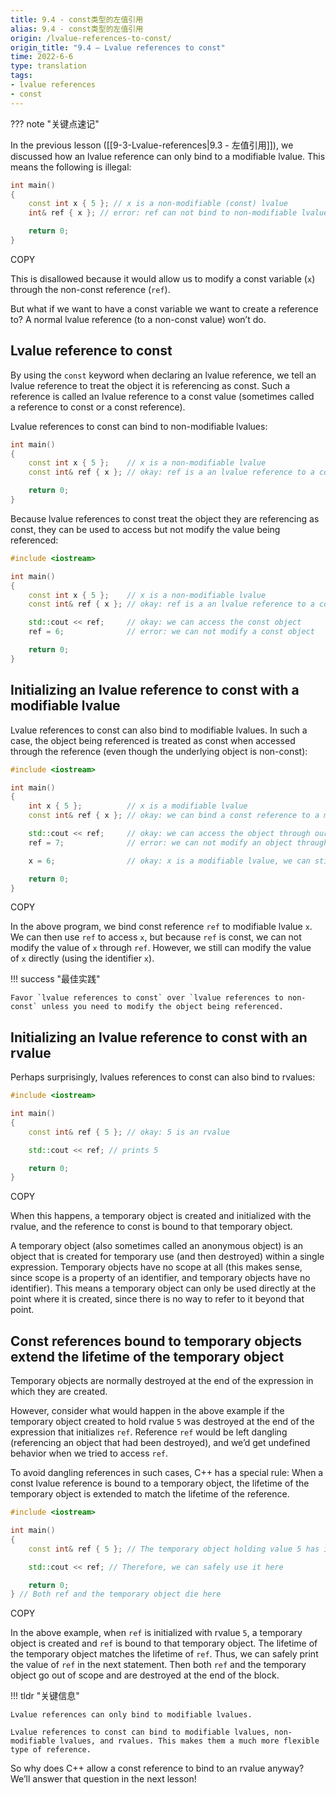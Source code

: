 ```yaml
---
title: 9.4 - const类型的左值引用 
alias: 9.4 - const类型的左值引用 
origin: /lvalue-references-to-const/
origin_title: "9.4 — Lvalue references to const"
time: 2022-6-6
type: translation
tags:
- lvalue references
- const
---
```


??? note "关键点速记"
	

In the previous lesson ([[9-3-Lvalue-references|9.3 - 左值引用]]), we discussed how an lvalue reference can only bind to a modifiable lvalue. This means the following is illegal:

```cpp
int main()
{
    const int x { 5 }; // x is a non-modifiable (const) lvalue
    int& ref { x }; // error: ref can not bind to non-modifiable lvalue

    return 0;
}
```

COPY

This is disallowed because it would allow us to modify a const variable (`x`) through the non-const reference (`ref`).

But what if we want to have a const variable we want to create a reference to? A normal lvalue reference (to a non-const value) won’t do.

## Lvalue reference to const

By using the `const` keyword when declaring an lvalue reference, we tell an lvalue reference to treat the object it is referencing as const. Such a reference is called an lvalue reference to a const value (sometimes called a reference to const or a const reference).

Lvalue references to const can bind to non-modifiable lvalues:

```cpp
int main()
{
    const int x { 5 };    // x is a non-modifiable lvalue
    const int& ref { x }; // okay: ref is a an lvalue reference to a const value

    return 0;
}
```


Because lvalue references to const treat the object they are referencing as const, they can be used to access but not modify the value being referenced:

```cpp
#include <iostream>

int main()
{
    const int x { 5 };    // x is a non-modifiable lvalue
    const int& ref { x }; // okay: ref is a an lvalue reference to a const value

    std::cout << ref;     // okay: we can access the const object
    ref = 6;              // error: we can not modify a const object

    return 0;
}
```



## Initializing an lvalue reference to const with a modifiable lvalue

Lvalue references to const can also bind to modifiable lvalues. In such a case, the object being referenced is treated as const when accessed through the reference (even though the underlying object is non-const):

```cpp
#include <iostream>

int main()
{
    int x { 5 };          // x is a modifiable lvalue
    const int& ref { x }; // okay: we can bind a const reference to a modifiable lvalue

    std::cout << ref;     // okay: we can access the object through our const reference
    ref = 7;              // error: we can not modify an object through a const reference

    x = 6;                // okay: x is a modifiable lvalue, we can still modify it through the original identifier

    return 0;
}
```

COPY

In the above program, we bind const reference `ref` to modifiable lvalue `x`. We can then use `ref` to access `x`, but because `ref` is const, we can not modify the value of `x` through `ref`. However, we still can modify the value of `x` directly (using the identifier `x`).

!!! success "最佳实践"

	Favor `lvalue references to const` over `lvalue references to non-const` unless you need to modify the object being referenced.

## Initializing an lvalue reference to const with an rvalue

Perhaps surprisingly, lvalues references to const can also bind to rvalues:

```cpp
#include <iostream>

int main()
{
    const int& ref { 5 }; // okay: 5 is an rvalue

    std::cout << ref; // prints 5

    return 0;
}
```

COPY

When this happens, a temporary object is created and initialized with the rvalue, and the reference to const is bound to that temporary object.

A temporary object (also sometimes called an anonymous object) is an object that is created for temporary use (and then destroyed) within a single expression. Temporary objects have no scope at all (this makes sense, since scope is a property of an identifier, and temporary objects have no identifier). This means a temporary object can only be used directly at the point where it is created, since there is no way to refer to it beyond that point.

## Const references bound to temporary objects extend the lifetime of the temporary object

Temporary objects are normally destroyed at the end of the expression in which they are created.

However, consider what would happen in the above example if the temporary object created to hold rvalue `5` was destroyed at the end of the expression that initializes `ref`. Reference `ref` would be left dangling (referencing an object that had been destroyed), and we’d get undefined behavior when we tried to access `ref`.

To avoid dangling references in such cases, C++ has a special rule: When a const lvalue reference is bound to a temporary object, the lifetime of the temporary object is extended to match the lifetime of the reference.

```cpp
#include <iostream>

int main()
{
    const int& ref { 5 }; // The temporary object holding value 5 has its lifetime extended to match ref

    std::cout << ref; // Therefore, we can safely use it here

    return 0;
} // Both ref and the temporary object die here
```

COPY

In the above example, when `ref` is initialized with rvalue `5`, a temporary object is created and `ref` is bound to that temporary object. The lifetime of the temporary object matches the lifetime of `ref`. Thus, we can safely print the value of `ref` in the next statement. Then both `ref` and the temporary object go out of scope and are destroyed at the end of the block.

!!! tldr "关键信息"

	Lvalue references can only bind to modifiable lvalues.
	
	Lvalue references to const can bind to modifiable lvalues, non-modifiable lvalues, and rvalues. This makes them a much more flexible type of reference.

So why does C++ allow a const reference to bind to an rvalue anyway? We’ll answer that question in the next lesson!